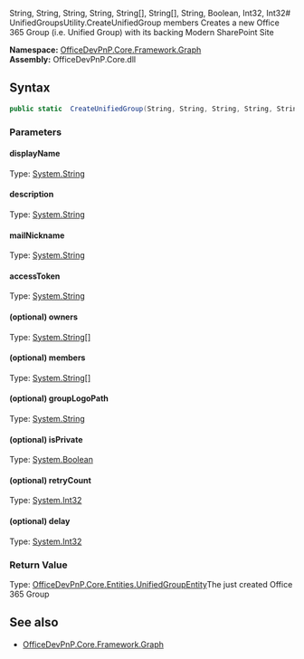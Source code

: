 String, String, String, String, String[], String[], String, Boolean, Int32, Int32# UnifiedGroupsUtility.CreateUnifiedGroup members
Creates a new Office 365 Group (i.e. Unified Group) with its backing Modern SharePoint Site  

**Namespace:** [OfficeDevPnP.Core.Framework.Graph](OfficeDevPnP.Core.Framework.Graph.md)  
**Assembly:** OfficeDevPnP.Core.dll  
## Syntax
```C#
public static  CreateUnifiedGroup(String, String, String, String, String[], String[], String, Boolean, Int32, Int32)
```
### Parameters
#### displayName
Type: [System.String](System.String.md) 
#### 
#### description
Type: [System.String](System.String.md) 
#### 
#### mailNickname
Type: [System.String](System.String.md) 
#### 
#### accessToken
Type: [System.String](System.String.md) 
#### 
#### (optional) owners
Type: [System.String[]](System.String[].md) 
#### 
#### (optional) members
Type: [System.String[]](System.String[].md) 
#### 
#### (optional) groupLogoPath
Type: [System.String](System.String.md) 
#### 
#### (optional) isPrivate
Type: [System.Boolean](System.Boolean.md) 
#### 
#### (optional) retryCount
Type: [System.Int32](System.Int32.md) 
#### 
#### (optional) delay
Type: [System.Int32](System.Int32.md) 
#### 
### Return Value
Type: [OfficeDevPnP.Core.Entities.UnifiedGroupEntity](OfficeDevPnP.Core.Entities.UnifiedGroupEntity.md)The just created Office 365 Group
## See also
- [OfficeDevPnP.Core.Framework.Graph](OfficeDevPnP.Core.Framework.Graph.md)
